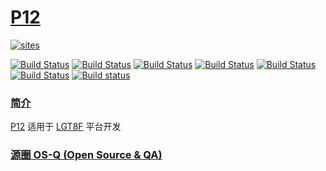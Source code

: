 # [P12](https://github.com/OS-Q/P12)

[![sites](http://182.61.61.133/link/resources/OSQ.png)](http://www.OS-Q.com)

[![Build Status](https://github.com/OS-Q/P12/workflows/CI/badge.svg)](https://github.com/OS-Q/P12/actions/workflows/CI.yml)
[![Build Status](https://github.com/OS-Q/P12/workflows/CD/badge.svg)](https://github.com/OS-Q/P12/actions/workflows/CD.yml)
[![Build Status](https://github.com/OS-Q/P12/workflows/nightly/badge.svg)](https://github.com/OS-Q/P12/actions/workflows/nightly.yml)
[![Build Status](https://circleci.com/gh/OS-Q/P12.svg?style=svg)](https://circleci.com/gh/OS-Q/P12)
[![Build Status](https://travis-ci.com/OS-Q/P12.svg?branch=master)](https://travis-ci.com/OS-Q/P12)
[![Build Status](https://cloud.drone.io/api/badges/OS-Q/P12/status.svg)](https://cloud.drone.io/OS-Q/P12)
[![Build status](https://ci.appveyor.com/api/projects/status/35s7gqmuhpric2hm?svg=true)](https://ci.appveyor.com/project/Qitas/p12)
### [简介](https://github.com/OS-Q/P12/wiki)

[P12](https://github.com/OS-Q/P12) 适用于 [LGT8F](http://www.lgtic.com/lgt8fx8p/) 平台开发

### [源圈 OS-Q (Open Source & QA) ](http://www.OS-Q.com)
